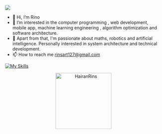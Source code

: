 <!--horizontal divider(gradiant)-->
<img src="https://user-images.githubusercontent.com/73097560/115834477-dbab4500-a447-11eb-908a-139a6edaec5c.gif">

- 👋 Hi, I’m Rino
- 👀 I’m interested in the computer programming , web development, mobile app, machine learning engineering , algorithm optimization and software architecture.
- 🥷 Apart from that, I'm passionate about maths, robotics and artificial intelligence. Personally interested in system architecture and technical development. 
- 📫 How to reach me rinsart127@gmail.com

<!---
HairanRins/HairanRins is a ✨ special ✨ repository because its `README.md` (this file) appears on your GitHub profile.
You can click the Preview link to take a look at your changes.
--->
[![My Skills](https://skillicons.dev/icons?i=c,go,rust,cs,js,ts,react,tailwind,sass,bootstrap,nodejs,express,nextjs,flask,php,laravel,mysql,mongodb,linux,debian,git,docker,prisma,postman,figma,bash,&perline=6)](https://skillicons.dev)


<div align="center">
  <a href="https://github.com/HairanRins">
    <img height="180em" src="https://github-readme-stats.vercel.app/api?username=HairanRins&show_icons=true&locale=en&layout=compact&theme=tokyonight" alt="HairanRins"/>
  </a>
</div>
<!-- <p align="center">
  <h2>⭐ | Github Stats </h2>

<div align="center">
<a href="https://github.com/HairanRins">
<img height="180em" src="https://github-readme-stats.vercel.app/api?username=HairanRins&show_icons=true&theme=default&include_all_commits=true&count_private=true"/>
<img height="180em" src="https://github-readme-stats.vercel.app/api/top-langs/?username=HairanRins&layout=compact&langs_count=7&theme=default"/></a>
</div>
</p> -->
</div>
